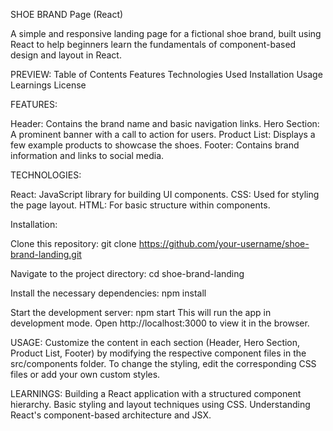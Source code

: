 SHOE BRAND Page (React)

A simple and responsive landing page for a fictional shoe brand, built using React to help beginners learn the fundamentals of component-based design and layout in React.

PREVIEW:
Table of Contents
Features
Technologies Used
Installation
Usage
Learnings
License

FEATURES:

Header: Contains the brand name and basic navigation links.
Hero Section: A prominent banner with a call to action for users.
Product List: Displays a few example products to showcase the shoes.
Footer: Contains brand information and links to social media.

TECHNOLOGIES:

React: JavaScript library for building UI components.
CSS: Used for styling the page layout.
HTML: For basic structure within components.

Installation:

Clone this repository:
git clone https://github.com/your-username/shoe-brand-landing.git

Navigate to the project directory:
cd shoe-brand-landing

Install the necessary dependencies:
npm install

Start the development server:
npm start
This will run the app in development mode. Open http://localhost:3000 to view it in the browser.

USAGE:
Customize the content in each section (Header, Hero Section, Product List, Footer) by modifying the respective component files in the src/components folder.
To change the styling, edit the corresponding CSS files or add your own custom styles.

LEARNINGS:
Building a React application with a structured component hierarchy.
Basic styling and layout techniques using CSS.
Understanding React's component-based architecture and JSX.
